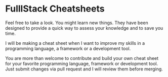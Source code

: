 # FulllStack Cheatsheets

Feel free to take a look. You might learn new things. They have been designed to provide a quick way to assess your knowledge and to save you time.

I will be making a cheat sheet when I want to improve my skills in a programming language, a framework or a development tool.

You are more than welcome to contribute and build your own cheat sheet for your favorite programming language, framework or development tool. Just submit changes via pull request and I will review them before merging.